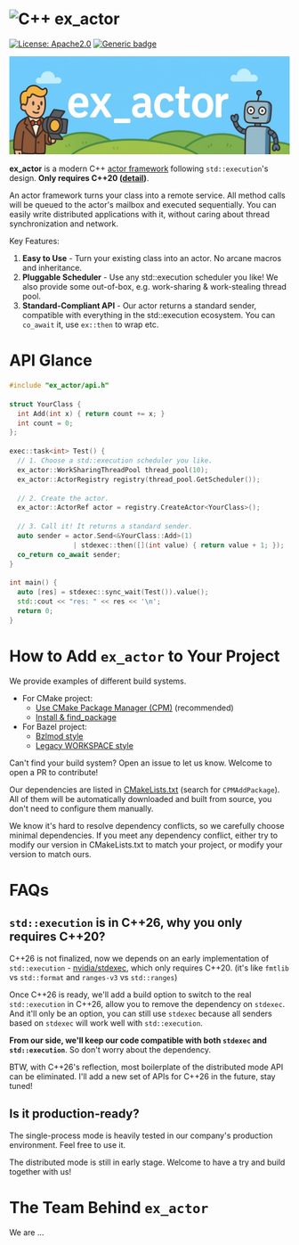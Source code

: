# ![C++](https://img.shields.io/badge/c++-%2300599C.svg?style=for-the-badge&logo=c%2B%2B&logoColor=white) ex_actor

[![License: Apache2.0](https://img.shields.io/badge/License-Apache2.0-blue.svg)](https://opensource.org/licenses/apache-2.0)
[![Generic badge](https://img.shields.io/badge/C++-20-blue.svg)](https://shields.io/)

![image](assets/ex_actor_banner.jpg)

**ex_actor** is a modern C++ [actor framework](https://en.wikipedia.org/wiki/Actor_model) following `std::execution`'s design. **Only requires C++20 ([detail](#faqs))**.

An actor framework turns your class into a remote service. All method calls will be queued to the actor's mailbox and executed sequentially. You can easily write distributed applications with it, without caring about thread synchronization and network.

Key Features:
1. **Easy to Use** - Turn your existing class into an actor. No arcane macros and inheritance.
2. **Pluggable Scheduler** - Use any std::execution scheduler you like! We also provide some out-of-box, e.g. work-sharing & work-stealing thread pool.
3. **Standard-Compliant API** - Our actor returns a standard sender, compatible with everything in the std::execution ecosystem. You can `co_await` it, use `ex::then` to wrap etc.


# API Glance

<!-- doc test start -->
```cpp
#include "ex_actor/api.h"

struct YourClass {
  int Add(int x) { return count += x; }
  int count = 0;
};

exec::task<int> Test() {
  // 1. Choose a std::execution scheduler you like.
  ex_actor::WorkSharingThreadPool thread_pool(10);
  ex_actor::ActorRegistry registry(thread_pool.GetScheduler());

  // 2. Create the actor.
  ex_actor::ActorRef actor = registry.CreateActor<YourClass>();

  // 3. Call it! It returns a standard sender.
  auto sender = actor.Send<&YourClass::Add>(1) 
                | stdexec::then([](int value) { return value + 1; });
  co_return co_await sender;
}

int main() {
  auto [res] = stdexec::sync_wait(Test()).value();
  std::cout << "res: " << res << '\n';
  return 0;
}
```
<!-- doc test end -->

# How to Add `ex_actor` to Your Project

We provide examples of different build systems.

* For CMake project:
  * [Use CMake Package Manager (CPM)](test/import_test/cmake_cpm) (recommended)
  * [Install & find_package](test/import_test/cmake_install_find_package)
* For Bazel project:
  * [Bzlmod style](test/import_test/bazel_bzlmod)
  * [Legacy WORKSPACE style](test/import_test/bazel_workspace)

Can't find your build system? Open an issue to let us know. Welcome to open a PR to contribute!

Our dependencies are listed in [CMakeLists.txt](CMakeLists.txt) (search for `CPMAddPackage`).
All of them will be automatically downloaded and built from source, you don't need to configure them manually.

We know it's hard to resolve dependency conflicts, so we carefully choose minimal dependencies.
If you meet any dependency conflict, either try to modify our version in CMakeLists.txt to match your project, or modify your version to match ours.

# FAQs

## `std::execution` is in C++26, why you only requires C++20?

C++26 is not finalized, now we depends on an early implementation of `std::execution` - [nvidia/stdexec](https://github.com/NVIDIA/stdexec), which only requires C++20. (it's like `fmtlib` vs `std::format` and `ranges-v3` vs `std::ranges`)

Once C++26 is ready, we'll add a build option to switch to the real `std::execution` in C++26, allow you to remove the dependency on `stdexec`. And it'll only be an option, you can still use `stdexec` because all senders based on `stdexec` will work well with `std::execution`.

**From our side, we'll keep our code compatible with both `stdexec` and `std::execution`**. So don't worry about the dependency.

BTW, with C++26's reflection, most boilerplate of the distributed mode API can be eliminated. I'll add a new set of APIs for C++26 in the future, stay tuned!

## Is it production-ready?

The single-process mode is heavily tested in our company's production environment. Feel free to use it.

The distributed mode is still in early stage. Welcome to have a try and build together with us!

# The Team Behind `ex_actor`

We are ...